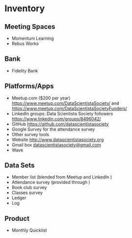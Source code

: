 # Inventory

## Meeting Spaces
* Momentum Learning
* Rebus Works

## Bank
* Fidelity Bank

## Platforms/Apps
* Meetup.com ($200 per year) <https://www.meetup.com/DataScientistaSociety/> and <https://www.meetup.com/DataScientistaSocietyFunders/>
* LinkedIn groups: Data Scientista Society followers <https://www.linkedin.com/groups/8496042/>
* GitHub <https://github.com/datascientistasociety>
* Google Survey for the attendance survey
* Other survey tools
* Website <http://www.datascientistasociety.org>
* Gmail box datascientistasociety@gmail.com
* Wave

## Data Sets
* Member list (blended from Meetup and LinkedIn )
* Attendance survey (provided through )
* Book club survey
* Classes survey
* Ledger
* Log

## Product
* Monthly Quicklist